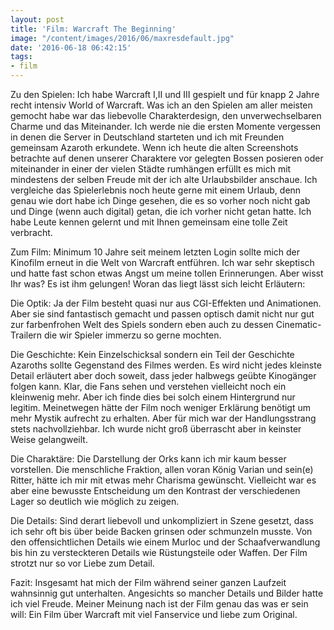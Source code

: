 ```yaml
---
layout: post
title: 'Film: Warcraft The Beginning'
image: "/content/images/2016/06/maxresdefault.jpg"
date: '2016-06-18 06:42:15'
tags:
- film
---
```


Zu den Spielen:
Ich habe Warcraft I,II und III gespielt und für knapp 2 Jahre recht intensiv World of Warcraft.  Was ich an den Spielen am aller meisten gemocht habe war das liebevolle Charakterdesign, den unverwechselbaren Charme und das Miteinander. Ich werde nie die ersten Momente vergessen in denen die Server in Deutschland starteten und ich mit Freunden gemeinsam Azaroth erkundete. Wenn ich heute die alten Screenshots betrachte auf denen unserer Charaktere vor gelegten Bossen posieren oder miteinander in einer der vielen Städte rumhängen erfüllt es mich mit mindestens der selben Freude mit der ich alte Urlaubsbilder anschaue. Ich vergleiche das Spielerlebnis noch heute gerne mit einem Urlaub, denn genau wie dort habe ich Dinge gesehen, die es so vorher noch nicht gab und Dinge (wenn auch digital) getan, die ich vorher nicht getan hatte. Ich habe Leute kennen gelernt und mit Ihnen gemeinsam eine tolle Zeit verbracht.

Zum Film:
Minimum 10 Jahre seit meinem letzten Login sollte mich der Kinofilm erneut in die Welt von Warcraft entführen. Ich war sehr skeptisch und hatte fast schon etwas Angst um meine tollen Erinnerungen.  Aber wisst Ihr was? Es ist ihm gelungen! Woran das liegt lässt sich leicht Erläutern:

Die Optik:
Ja der Film besteht quasi nur aus CGI-Effekten und Animationen. Aber sie sind fantastisch gemacht und passen optisch damit nicht nur gut zur farbenfrohen Welt des Spiels sondern eben auch zu dessen Cinematic-Trailern die wir Spieler immerzu so gerne mochten.

Die Geschichte:
Kein Einzelschicksal sondern ein Teil der Geschichte Azaroths sollte Gegenstand des Filmes werden. Es wird nicht jedes kleinste Detail erläutert aber doch soweit, dass jeder halbwegs geübte Kinogänger folgen kann. Klar, die Fans sehen und verstehen vielleicht noch ein kleinwenig mehr. Aber ich finde dies bei solch einem Hintergrund nur legitim. Meinetwegen hätte der Film noch weniger Erklärung benötigt um mehr Mystik aufrecht zu erhalten.  Aber für mich war der Handlungsstrang stets nachvollziehbar. Ich wurde nicht groß überrascht aber in keinster Weise gelangweilt.

Die Charaktäre:
Die Darstellung der Orks kann ich mir kaum besser vorstellen. Die menschliche Fraktion, allen voran König Varian und sein(e) Ritter, hätte ich mir mit etwas mehr Charisma gewünscht. Vielleicht war es aber eine bewusste Entscheidung um den Kontrast der verschiedenen Lager so deutlich wie möglich zu zeigen. 

Die Details:
Sind derart liebevoll und unkompliziert in Szene gesetzt, dass ich sehr oft bis über beide Backen grinsen oder schmunzeln musste. Von den offensichtlichen Details wie einem Murloc und der Schaafverwandlung bis hin zu versteckteren Details wie Rüstungsteile oder Waffen. Der Film strotzt nur so vor Liebe zum  Detail.


Fazit:
Insgesamt hat mich der Film während seiner ganzen Laufzeit wahnsinnig gut unterhalten. Angesichts so mancher Details und Bilder hatte ich viel Freude. Meiner Meinung nach ist der Film genau das was er sein will: Ein Film über Warcraft mit viel Fanservice und liebe zum Original.


